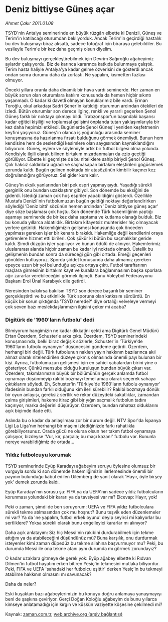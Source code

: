 # Deniz bittiyse Güneş açar

*Ahmet Çakır 2011.01.08*

<td class="columnist-detail">
<p>TSYD'nin Antalya seminerinde en büyük rüzgârı elbette ki Denizli, Güneş ve Terim'in katılacağı oturumdan bekliyorduk. Ancak Terim'in geçirdiği hastalık bu dev buluşmayı biraz aksattı, sadece fotoğraf için biraraya gelebildiler. Bu vesileyle Terim'e bir kez daha geçmiş olsun diyelim.</p>
<p>
<div id="haberMetinDiv">
<p>Bu dev buluşmayı gerçekleştirebilmek için Devrim Sağıroğlu ağabeyimiz aylardır çalışıyordu. Biz de karınca kararınca katkıda bulunmaya çalıştık. Terim hasta haliyle Antalya'ya kadar gelme özverisini de gösterdi ancak ondan sonra durumu daha da zorlaştı. Ne yapalım, kısmetten fazlası olmuyor.
<p>Önceki yıllara oranla daha dinamik bir hava vardı seminerde. Her zaman en büyük sorun olan oturumlara katılım konusunda da hemen hiçbir sıkıntı yaşanmadı. O kadar ki davetli olmayan konuklarımız bile vardı. Erman Toroğlu, okul arkadaşı Sadri Şener'in katıldığı oturumun ardından ötekileri de izledi. Bütün oturumlar son derece ilginç, renkli ve yararlı geçerken Şenol Güneş farklı bir noktaya çıkmayı bildi. Trabzonspor'un başındaki başarısı kadar eğitici kişiliği ve toplumsal gelişimi önplanda tutan yaklaşımlarıyla bir kez daha hepimizi etkiledi. Bugünlerde Şenol Güneş'i yeniden keşfetmenin keyfini yaşıyoruz. Güneş'in olanca iş yoğunluğu arasında seminer konuşmasına da hazırlanma fırsatı bulduğunu görmek önemliydi. Bunun hem kendisine hem de seslendiği kesimlere olan saygısından kaynaklandığını biliyorum. Güneş, eylem ve söylemiyle artık bir futbol bilgesi olma yolunda. Kendisiyle ilgili olarak bilinen birtakım mızırdanmaları da ezip geçtiği görülüyor. Elbette ki geçmişte de bu niteliklere sahip biriydi Şenol Güneş. Çok haksız saldırılara uğradı ve saçmasapan birtakım eleştirileri göğüslemek zorunda kaldı. Bugün gelinen noktada bir atasözünün kimbilir kaçıncı kez doğrulandığını görüyoruz: Sel gider kum kalır. 
<p>Güneş'in eksik yanlarından biri pek espri yapmayışıydı. Yaşadığı sürekli gerginlik onu bundan uzaklaştırır gibiydi. Son dönemde bu eksiğini de giderdi. İstediği zaman çok hoş espriler yapabildiğini gösterdi. Özellikle Mustafa Denizli'nin futbolumuzun bugün geldiği noktayı değerlendirirken söylediği 'Deniz bitti' sözünün hemen ardından 'Deniz bittiyse güneş açar' diye söze başlaması çok hoştu. Son dönemde Türk hakemliğinin yaptığı aşamayı seminerde de bir kez daha saptama ve kutlama olanağı bulduk. Biz bu konuda yıllarca aldatıldık. Birtakım kifayetsiz muhterisler hiç olmayacak yerlere getirildi. Hakemliğimizin gelişmesi konusunda çok önceden yapılması gereken işler bir kenara bırakıldı. Hakemliğe değil kendilerini oraya getirenlere hizmet etti birileri. Çok şükür ki bütün bu saçmalıklar geride kaldı. Şimdi düzgün işler yapılıyor ve bunun ödülü de alınıyor. Hakemlerimiz uluslararası alanda hiçbir zaman bu kadar iyi noktada olmadı. Üstelik bu gelişmenin bundan sonra da süreceği gün gibi ortada. Emeği geçenleri gönülden kutluyoruz. Sporda şiddet konusunda daha almamız gereken epeyce uzun bir yol bulunduğu açıkça ortaya çıktı. Futbol taraftarının maçlara girmesinin birtakım kayıt ve kurallara bağlanmasının başka sporlara ağır zararlar verebileceğini görmek ilginçti. Bunu Voleybol Federasyonu Başkanı Erol Ünal Karabıyık dile getirdi.
<p>Neresinden bakılırsa bakılsın TSYD son derece başarılı bir seminer gerçekleştirdi ve bu etkinlikle Türk sporuna olan katkısını sürdürdü. En küçük bir sorun çıktığında 'TSYD nerede?' diye ortalığı velveleye vermeyi çok seven bazı meslekdaşlarımızın ilgisini çeker mi acaba?
<h3>Digitürk de '1960'ların futbolu' dedi </h3>
<p>Bilmiyorum hangimizin ne kadar dikkatini çekti ama Digitürk Genel Müdürü Ertan Özerdem, Schuster'e arka çıktı. Özerdem, TSYD seminerindeki konuşmasında, belki biraz değişik sözlerle, Schuster'in 'Türkiye'de 1960'ların futbolu oynanıyor' düşüncesini gündeme getirdi. Özerdem, herhangi biri değil. Türk futbolunun naklen yayın hakkının bazılarınca akıl almaz olarak nitelendirilen düzeye çıkmış olmasında önemli payı bulunan bir kişi. Ayrıca, futbolumuzun gelişmesi için en sahici çabalardan birini yine o gösteriyor. Çünkü mensubu olduğu kuruluşun bundan büyük çıkarı var. Özerdem, takımlarımızın büyük bir bölümünün gerçek anlamda futbol oynamayı düşünmeyip rakibi bozmayı temel amaç olarak seçerek sahaya çıktıklarını söyledi. Eh, Schuster'in 'Türkiye'de 1960'ların futbolu oynanıyor' ifadesinin bundan farklı olduğunu kim ileri sürebilir? Rakibi bozmaya dönük bir oyun anlayışı, gereksiz sertlik ve rekor düzeydeki sakatlıklar, zamandan çalma girişimleri, hakeme itiraz gibi bir yığın saçmalık futbolun tadını kaçırıyor, marka değerini düşürüyor. Özerdem, bundan rahatsız olduklarını açık biçimde ifade etti. 
<p> Aslında bu o kadar da anlaşılması zor bir durum değil. NTV Spor'da İspanya Ligi La Liga'nın herhangi bir maçını izlediğinizde farkı rahatlıkla görebiliyorsunuz. Orada gücü ne olursa olsun her takım futbol oynamaya çalışıyor, bizdeyse 'Vur, kır, parçala; bu maçı kazan!' futbolu var. Bununla nereye varabildiğimiz de ortada...
<h3>Yıldız futbolcuyu korumak
</h3>
<p>TSYD seminerinde Eyüp Karadayı ağabeyim soruyu öylesine olumsuz bir vurguyla sordu ki son dönemde hakemliğimizin ilerlemesinde önemli bir payının bulunduğu kabul edilen Uilemberg de yanıt olarak 'Hayır, öyle birşey yok' demek zorunda kaldı.
<p>Eyüp Karadayı'nın sorusu şu: FIFA ya da UEFA'nın sadece yıldız futbolcuların korunması yolundaki bir kararı ya da tavsiyesi var mı? Elcevap: Hayır, yok!
<p>Peki o zaman, şimdi de ben soruyorum: UEFA ve FIFA yıldız futbolculara sürekli tekme atılmasından çok mu hoşnut? Bunu teşvik eden düzenlemeler mi var? Ya da 'ne yapalım, futbol erkek oyunu' deyip seyirci mi kalıyorlar bu sertliklere? Yoksa sürekli olarak bunu engelleyici kararlar mı alınıyor?
<p>Daha açık anlatayım: Siz hiç Messi'nin rakibini durdurabilmek için tekme attığını ya da atabileceğini düşündünüz mü? Buna karşılık, onu durdurmak isteyenler kimi zaman düpedüz bu tekme silahına başvurmuyor mu? Peki, bu durumda Messi ile ona tekme atanı aynı durumda mı görmek zorundayız?
<p>O kadar uzaklara gitmeye de gerek yok: Eyüp ağabey elbette ki Rıdvan Dilmen'in futbol hayatını erken bitiren Yesiç'in tekmesini mutlaka biliyordur. Peki, FIFA ve UEFA 'sahadaki her futbolcu eşittir' derken Yesiç'in bu tekmeyi atabilme hakkının olmasını mı savunacak?
<p>Daha da neler?
<p>Eski kuşaktan bazı ağabeylerimizin bu konuyu doğru anlamaya yanaşmayışı beni de şaşkına çeviriyor. Gerçi Doğan Koloğlu ağabeyim de bunu yıllarca kimseye anlatamadığı için kırgın ve küskün vaziyette köşesine çekilmedi mi?</p></p></p></p></p></p></p></p></p></p></p></p></p></div>
</p>
<a href="http://web.archive.org/web/20110112121848/mailto:a.cakir@zaman.com.tr">
</a></td>

Kaynak: [zaman.com.tr](http://zaman.com.tr/yazar.do?yazino=1075876), [web.archive.org (arşiv bağlantısı)](http://web.archive.org/web/20110112121848/http://www.zaman.com.tr:80/yazar.do?yazino=1075876)

